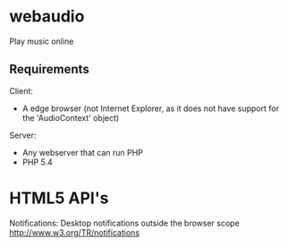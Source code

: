webaudio
========

Play music online



Requirements
------------

Client:
* A edge browser (not Internet Explorer, as it does not have support for the 'AudioContext' object)

Server:
* Any webserver that can run PHP
* PHP 5.4


HTML5 API's
===========
Notifications: Desktop notifications outside the browser scope
  http://www.w3.org/TR/notifications